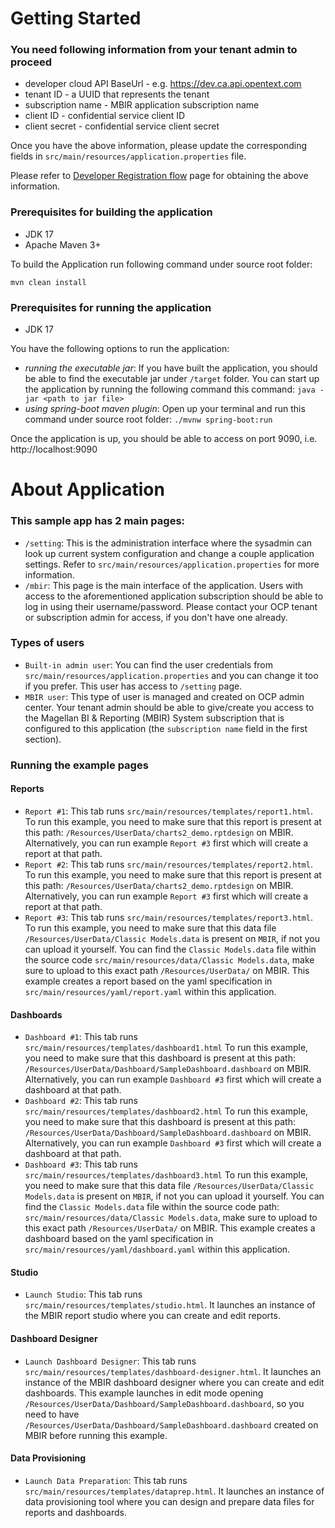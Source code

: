 # Getting Started
### You need following information from your tenant admin to proceed
* developer cloud API BaseUrl - e.g. https://dev.ca.api.opentext.com
* tenant ID - a UUID that represents the tenant
* subscription name - MBIR application subscription name
* client ID - confidential service client ID
* client secret - confidential service client secret

Once you have the above information, please update the corresponding fields in `src/main/resources/application.properties` file.

Please refer to [Developer Registration flow](https://developer.opentext.com/imservices/developertools/developeradmin/documentation/imauthentication/1) page for obtaining the above information.

### Prerequisites for building the application
* JDK 17
* Apache Maven 3+

To build the Application run following command under source root folder:
```
mvn clean install
```
### Prerequisites for running the application
* JDK 17 

You have the following options to run the application:
* _running the executable jar_: If you have built the application, you should be able to find the executable jar under `/target` folder. You can start up the application by running the following command this command: `java -jar <path to jar file>`
* _using spring-boot maven plugin_: Open up your terminal and run this command under source root folder: `./mvnw spring-boot:run` 

Once the application is up, you should be able to access on port 9090, i.e. http://localhost:9090

# About Application

### This sample app has 2 main pages:
* `/setting`: This is the administration interface where the sysadmin can look up current system configuration and change a couple application settings. Refer to `src/main/resources/application.properties` for more information.
* `/mbir`: This page is the main interface of the application. Users with access to the aforementioned application subscription should be able to log in using their username/password. Please contact your OCP tenant or subscription admin for access, if you don't have one already.

### Types of users
* `Built-in admin user`: You can find the user credentials from `src/main/resources/application.properties` and you can change it too if you prefer. This user has access to `/setting` page.
* `MBIR user`: This type of user is managed and created on OCP admin center. Your tenant admin should be able to give/create you access to the Magellan BI & Reporting (MBIR) System subscription that is configured to this application (the `subscription name` field in the first section).

### Running the example pages
#### Reports
* `Report #1`: This tab runs `src/main/resources/templates/report1.html`. To run this example, you need to make sure that this report is present at this path: `/Resources/UserData/charts2_demo.rptdesign` on MBIR. Alternatively, you can run example `Report #3` first which will create a report at that path.
* `Report #2`: This tab runs `src/main/resources/templates/report2.html`. To run this example, you need to make sure that this report is present at this path: `/Resources/UserData/charts2_demo.rptdesign` on MBIR. Alternatively, you can run example `Report #3` first which will create a report at that path.
* `Report #3`: This tab runs `src/main/resources/templates/report3.html`. To run this example, you need to make sure that this data file `/Resources/UserData/Classic Models.data` is present on `MBIR`, if not you can upload it yourself. You can find the `Classic Models.data` file within the source code `src/main/resources/data/Classic Models.data`, make sure to upload to this exact path `/Resources/UserData/` on MBIR. This example creates a report based on the yaml specification in `src/main/resources/yaml/report.yaml` within this application.

#### Dashboards
* `Dashboard #1`: This tab runs `src/main/resources/templates/dashboard1.html`  To run this example, you need to make sure that this dashboard is present at this path: `/Resources/UserData/Dashboard/SampleDashboard.dashboard` on MBIR. Alternatively, you can run example `Dashboard #3` first which will create a dashboard at that path.                                                                                                                                                                                                                                                                                                                                                                                                                                                
* `Dashboard #2`: This tab runs `src/main/resources/templates/dashboard2.html`  To run this example, you need to make sure that this dashboard is present at this path: `/Resources/UserData/Dashboard/SampleDashboard.dashboard` on MBIR. Alternatively, you can run example `Dashboard #3` first which will create a dashboard at that path.                                                                                                                                                                                                                                                                                                                                                                                                                                                
* `Dashboard #3`: This tab runs `src/main/resources/templates/dashboard3.html`  To run this example, you need to make sure that this data file `/Resources/UserData/Classic Models.data` is present on `MBIR`, if not you can upload it yourself. You can find the `Classic Models.data` file within the source code path: `src/main/resources/data/Classic Models.data`, make sure to upload to this exact path `/Resources/UserData/` on MBIR. This example creates a dashboard based on the yaml specification in `src/main/resources/yaml/dashboard.yaml` within this application.

#### Studio
* `Launch Studio`: This tab runs `src/main/resources/templates/studio.html`. It launches an instance of the MBIR report studio where you can create and edit reports.
#### Dashboard Designer
* `Launch Dashboard Designer`: This tab runs `src/main/resources/templates/dashboard-designer.html`. It launches an instance of the MBIR dashboard designer where you can create and edit dashboards. This example launches in edit mode opening `/Resources/UserData/Dashboard/SampleDashboard.dashboard`, so you need to have `/Resources/UserData/Dashboard/SampleDashboard.dashboard` created on MBIR before running this example.
#### Data Provisioning
* `Launch Data Preparation`: This tab runs `src/main/resources/templates/dataprep.html`. It launches an instance of data provisioning tool where you can design and prepare data files for reports and dashboards.
